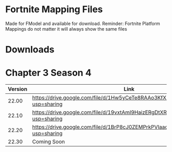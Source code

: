# Fortnite Mapping Files
Made for FModel and available for download.
Reminder: Fortnite Platform Mappings do not matter it will always show the same files

# Downloads

# Chapter 3 Season 4
| Version                  	     |		    Link           | Platform |
| ------------------------------ | --------------------- | -------- |
| 22.00 |		https://drive.google.com/file/d/1Hw5yCeTe8RAAo3KfXkgTSuKhTp5AtRru/view?usp=sharing| Android|
| 22.10 |		https://drive.google.com/file/d/19vxtAmI9HaizERgDtXRZOqjYG8cgY9DN/view?usp=sharing| Android|
| 22.20 |		https://drive.google.com/file/d/1BrP8cJ0ZEMPrkPVIaacEk7KehMoBXjvo/view?usp=sharing| Android|
| 22.30 |   Coming Soon | Android|

